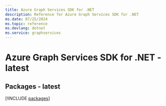 ```yaml
---
title: Azure Graph Services SDK for .NET
description: Reference for Azure Graph Services SDK for .NET
ms.date: 07/25/2024
ms.topic: reference
ms.devlang: dotnet
ms.service: graphservices
---
```

# Azure Graph Services SDK for .NET - latest
## Packages - latest
[!INCLUDE [packages](graph-services-index.md)]